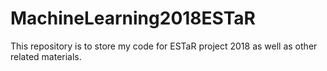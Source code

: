 # MachineLearning2018ESTaR

This repository is to store my code for ESTaR project 2018 as well as other related materials.
